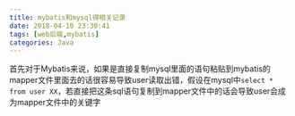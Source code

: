 ```yaml
---
title: mybatis和mysql得相关记录
date: 2018-04-10 23:30:41
tags: [web后端,mybatis]
categories: Java
---
```

首先对于Mybatis来说，如果是直接复制mysql里面的语句粘贴到mybatis的mapper文件里面去的话很容易导致user读取出错，假设在mysql中`select * from user XX`，若直接把这条sql语句复制到mapper文件中的话会导致user会成为mapper文件中的关键字
